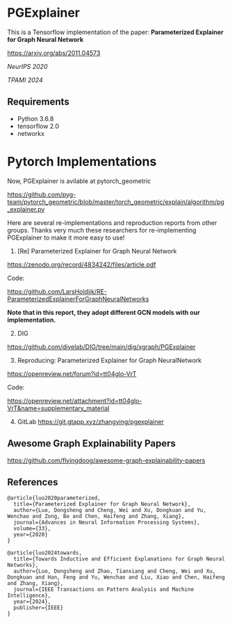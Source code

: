 # PGExplainer
This is a Tensorflow implementation of the paper: <b>Parameterized Explainer for Graph Neural Network</b>

https://arxiv.org/abs/2011.04573

<i>NeurIPS 2020</i>


<i>TPAMI 2024</i>

## Requirements
  * Python 3.6.8
  * tensorflow 2.0
  * networkx

# Pytorch Implementations
Now, PGExplainer is avilable at pytorch_geometric

https://github.com/pyg-team/pytorch_geometric/blob/master/torch_geometric/explain/algorithm/pg_explainer.py

Here are several re-implementations and reproduction reports from other groups.
Thanks very much these researchers for re-implementing PGExplainer to make it more easy to use!

1. [Re] Parameterized Explainer for Graph Neural Network 

https://zenodo.org/record/4834242/files/article.pdf


Code: 

https://github.com/LarsHoldijk/RE-ParameterizedExplainerForGraphNeuralNetworks


<b>Note that in this report, they adopt different GCN models with our implementation.</b>

2.  DIG

https://github.com/divelab/DIG/tree/main/dig/xgraph/PGExplainer


3. Reproducing: Parameterized Explainer for Graph NeuralNetwork

https://openreview.net/forum?id=tt04glo-VrT

Code: 

https://openreview.net/attachment?id=tt04glo-VrT&name=supplementary_material

4.  GitLab
https://git.gtapp.xyz/zhangying/pgexplainer


## Awesome Graph Explainability Papers

https://github.com/flyingdoog/awesome-graph-explainability-papers



## References
```
@article{luo2020parameterized,
  title={Parameterized Explainer for Graph Neural Network},
  author={Luo, Dongsheng and Cheng, Wei and Xu, Dongkuan and Yu, Wenchao and Zong, Bo and Chen, Haifeng and Zhang, Xiang},
  journal={Advances in Neural Information Processing Systems},
  volume={33},
  year={2020}
}
```
```
@article{luo2024towards,
  title={Towards Inductive and Efficient Explanations for Graph Neural Networks},
  author={Luo, Dongsheng and Zhao, Tianxiang and Cheng, Wei and Xu, Dongkuan and Han, Feng and Yu, Wenchao and Liu, Xiao and Chen, Haifeng and Zhang, Xiang},
  journal={IEEE Transactions on Pattern Analysis and Machine Intelligence},
  year={2024},
  publisher={IEEE}
}
```


